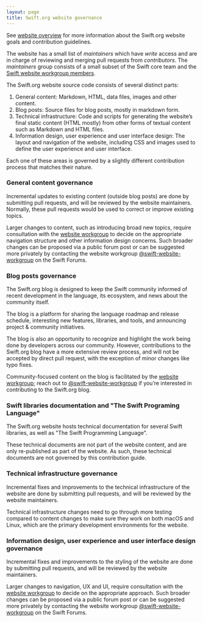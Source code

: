 ```yaml
---
layout: page
title: Swift.org website governance
---
```


See [website overview](/website) for more information about the Swift.org website goals and contribution guidelines.

The website has a small list of *maintainers* which have *write* access and are in charge of reviewing and merging pull requests from *contributors*.
The *maintainers* group consists of a small subset of the Swift core team and the [Swift website workgroup members](/website-workgroup).

The Swift.org website source code consists of several distinct parts:

1. General content: Markdown, HTML, data files, images and other content.
2. Blog posts: Source files for blog posts, mostly in markdown form.
3. Technical infrastructure: Code and scripts for generating the website’s final static content (HTML mostly) from other forms of textual content such as Markdown and HTML files.
4. Information design, user experience and user interface design: The layout and navigation of the website, including CSS and images used to define the user experience and user interface.

Each one of these areas is governed by a slightly different contribution process that matches their nature.

### General content governance

Incremental updates to existing content (outside blog posts) are done by submitting pull requests, and will be reviewed by the website maintainers.
Normally, these pull requests would be used to correct or improve existing topics.

Larger changes to content, such as introducing broad new topics, require consultation with the [website workgroup](/website-workgroup) to decide on the appropriate navigation structure and other information design concerns. Such broader changes can be proposed via a public forum post or can be suggested more privately by contacting the website workgroup [@swift-website-workgroup](https://forums.swift.org/new-message?groupname=swift-website-workgroup) on the Swift Forums.

### Blog posts governance

The Swift.org blog is designed to keep the Swift community informed of recent development in the language, its ecosystem, and news about the community itself.

The blog is a platform for sharing the language roadmap and release schedule, interesting new features, libraries, and tools, and announcing project & community initiatives.

The blog is also an opportunity to recognize and highlight the work being done by developers across our community.
However, contributions to the Swift.org blog have a more extensive review process, and will not be accepted by direct pull request, with the exception of minor changes like typo fixes.

Community-focused content on the blog is facilitated by the [website workgroup](/website-workgroup); reach out to [@swift-website-workgroup](https://forums.swift.org/new-message?groupname=swift-website-workgroup) if you’re interested in contributing to the Swift.org blog.

### Swift libraries documentation and "The Swift Programing Language"

The Swift.org website hosts technical documentation for several Swift libraries, as well as "The Swift Programming Language".

These technical documents are not part of the website content, and are only re-published as part of the website. As such, these technical documents are not governed by this contribution guide.

### Technical infrastructure governance

Incremental fixes and improvements to the technical infrastructure of the website are done by submitting pull requests, and will be reviewed by the website maintainers.

Technical infrastructure changes need to go through more testing compared to content changes to make sure they work on both macOS and Linux, which are the primary development environments for the website.

### Information design, user experience and user interface design governance

Incremental fixes and improvements to the styling of the website are done by submitting pull requests, and will be reviewed by the website maintainers.

Larger changes to navigation, UX and UI, require consultation with the [website workgroup](/website-workgroup) to decide on the appropriate approach.
Such broader changes can be proposed via a public forum post or can be suggested more privately by contacting the website workgroup [@swift-website-workgroup](https://forums.swift.org/new-message?groupname=swift-website-workgroup) on the Swift Forums.
